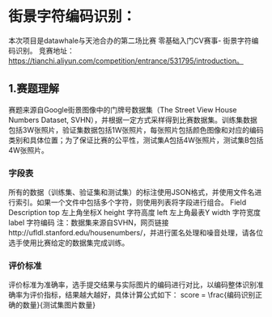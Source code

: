 # 街景字符编码识别：
本次项目是datawhale与天池合办的第二场比赛 零基础入门CV赛事- 街景字符编码识别。
竞赛地址：https://tianchi.aliyun.com/competition/entrance/531795/introduction。

## 1.赛题理解
赛题来源自Google街景图像中的门牌号数据集（The Street View House Numbers Dataset, SVHN），并根据一定方式采样得到比赛数据集。训练集数据包括3W张照片，验证集数据包括1W张照片，每张照片包括颜色图像和对应的编码类别和具体位置；为了保证比赛的公平性，测试集A包括4W张照片，测试集B包括4W张照片。

### 字段表
所有的数据（训练集、验证集和测试集）的标注使用JSON格式，并使用文件名进行索引。如果一个文件中包括多个字符，则使用列表将字段进行组合。
Field	Description
top	左上角坐标X
height	字符高度
left	左上角最表Y
width	字符宽度
label	字符编码
注：数据集来源自SVHN，网页链接http://ufldl.stanford.edu/housenumbers/，并进行匿名处理和噪音处理，请各位选手使用比赛给定的数据集完成训练。

### 评价标准
评价标准为准确率，选手提交结果与实际图片的编码进行对比，以编码整体识别准确率为评价指标，结果越大越好，具体计算公式如下：
score = \frac{编码识别正确的数量}{测试集图片数量}


